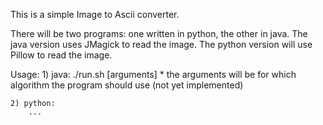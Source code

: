 This is a simple Image to Ascii converter.

There will be two programs: one written in python, the other in java.
The java version uses JMagick to read the image.
The python version will use Pillow to read the image.

Usage:
	1) java:
		./run.sh [arguments]
	* the arguments will be for which algorithm the program should use (not yet implemented)
	
	2) python:
		...
 
